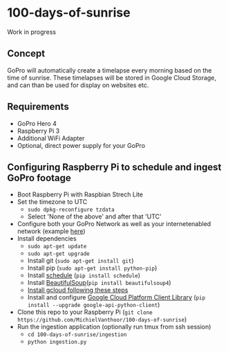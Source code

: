 # 100-days-of-sunrise

Work in progress

## Concept
GoPro will automatically create a timelapse every morning based on the time of sunrise.
These timelapses will be stored in Google Cloud Storage, and can than be used for display on websites etc.

## Requirements
* GoPro Hero 4
* Raspberry Pi 3
* Additional WiFi Adapter
* Optional, direct power supply for your GoPro

## Configuring Raspberry Pi to schedule and ingest GoPro footage
* Boot Raspberry Pi with Raspbian Strech Lite
* Set the timezone to UTC
  * `sudo dpkg-reconfigure tzdata`
  * Select 'None of the above' and after that 'UTC'
* Configure both your GoPro Network as well as your internetenabled network (example [here](http://www.processthings.com/post/66023171876/how-to-connect-your-raspberry-pi-to-two-wi-fi))
* Install dependencies
  * `sudo apt-get update`
  * `sudo apt-get upgrade`
  * Install git (`sudo apt-get install git`)
  * Install pip (`sudo apt-get install python-pip`)
  * Install [schedule](https://github.com/dbader/schedule) (`pip install schedule`)
  * Install [BeautifulSoup](https://www.crummy.com/software/BeautifulSoup/bs4/doc/)(`pip install beautifulsoup4`)
  * [Install gcloud following these steps](https://cloud.google.com/sdk/docs/quickstart-linux)
  * Install and configure [Google Cloud Platform Client Library](https://cloud.google.com/compute/docs/tutorials/python-guide) (`pip install --upgrade google-api-python-client`)
* Clone this repo to your Raspberry Pi (`git clone https://github.com/MichielVanthoor/100-days-of-sunrise`)
* Run the ingestion application (optionally run tmux from ssh session)
  * `cd 100-days-of-sunrise/ingestion`
  * `python ingestion.py`
